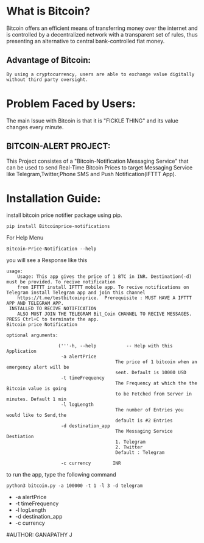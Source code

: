 
# What is Bitcoin?

Bitcoin offers an efficient means of transferring money over the internet and is controlled by a decentralized network with a transparent set of rules, thus presenting an alternative to central bank-controlled fiat money.

## Advantage of Bitcoin:
```
By using a cryptocurrency, users are able to exchange value digitally without third party oversight.
```

# Problem Faced by Users:
The main Issue with Bitcoin is that it is "FICKLE THING" and its value changes every minute.

## BITCOIN-ALERT PROJECT:
This Project consistes of a "Bitcoin-Notification Messaging Service" that can be used to send Real-Time Bitcoin Prices to target Messaging Service like Telegram,Twitter,Phone SMS and Push Notification(IFTTT App).

# Installation Guide:
install bitcoin price notifier package using pip.
```
pip install Bitcoinprice-notifications
```
For Help Menu
```
Bitcoin-Price-Notification --help
```

you will see a Response like this

```
usage: 
    Usage: This app gives the price of 1 BTC in INR. Destination(-d) must be provided. To recive notification
    from IFTTT install IFTTT mobile app. To recive notifications on Telegram install Telegram app and join this channel 
    https://t.me/testbitcoinprice.  Prerequisite : MUST HAVE A IFTTT APP AND TELEGRAM APP.
 INSTALLED TO RECIVE NOTIFICATION 
    ALSO MUST JOIN THE TELEGRAM Bit_Coin CHANNEL TO RECIVE MESSAGES. PRESS Ctrl+C to terminate the app.
Bitcoin price Notification

optional arguments:

                   ('''-h, --help           -- Help with this Application
                    -a alertPrice
                                        The price of 1 bitcoin when an emergency alert will be
                                        sent. Default is 10000 USD
                    -t timeFrequency
                                        The Frequency at which the the Bitcoin value is going
                                        to be Fetched from Server in minutes. Default 1 min
                    -l logLength
                                        The number of Entries you would like to Send,the
                                        default is #2 Entries
                    -d destination_app
                                        The Messaging Service Destiation
                                        1. Telegram
                                        2. Twitter
                                        Default : Telegram

                    -c currency        INR
```
to run the app, type the following command
```
python3 bitcoin.py -a 100000 -t 1 -l 3 -d telegram
```
* -a alertPrice
* -t timeFrequency
* -l logLength
* -d destination_app
* -c currency 

#AUTHOR: GANAPATHY J